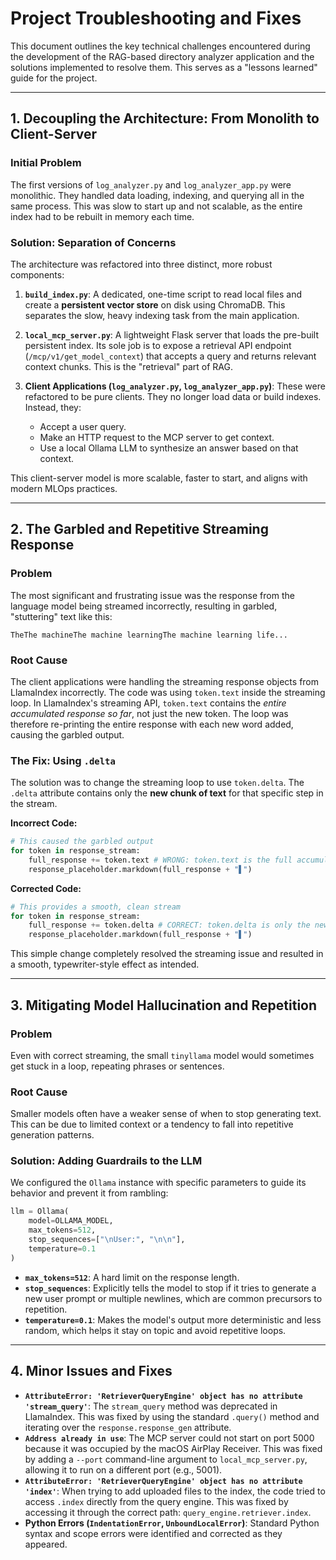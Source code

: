 # Project Troubleshooting and Fixes

This document outlines the key technical challenges encountered during the development of the RAG-based directory analyzer application and the solutions implemented to resolve them. This serves as a "lessons learned" guide for the project.

---

## 1. Decoupling the Architecture: From Monolith to Client-Server

### Initial Problem
The first versions of `log_analyzer.py` and `log_analyzer_app.py` were monolithic. They handled data loading, indexing, and querying all in the same process. This was slow to start up and not scalable, as the entire index had to be rebuilt in memory each time.

### Solution: Separation of Concerns
The architecture was refactored into three distinct, more robust components:

1.  **`build_index.py`**: A dedicated, one-time script to read local files and create a **persistent vector store** on disk using ChromaDB. This separates the slow, heavy indexing task from the main application.

2.  **`local_mcp_server.py`**: A lightweight Flask server that loads the pre-built persistent index. Its sole job is to expose a retrieval API endpoint (`/mcp/v1/get_model_context`) that accepts a query and returns relevant context chunks. This is the "retrieval" part of RAG.

3.  **Client Applications (`log_analyzer.py`, `log_analyzer_app.py`)**: These were refactored to be pure clients. They no longer load data or build indexes. Instead, they:
    *   Accept a user query.
    *   Make an HTTP request to the MCP server to get context.
    *   Use a local Ollama LLM to synthesize an answer based on that context.

This client-server model is more scalable, faster to start, and aligns with modern MLOps practices.

---

## 2. The Garbled and Repetitive Streaming Response

### Problem
The most significant and frustrating issue was the response from the language model being streamed incorrectly, resulting in garbled, "stuttering" text like this:

```
TheThe machineThe machine learningThe machine learning life...
```

### Root Cause
The client applications were handling the streaming response objects from LlamaIndex incorrectly. The code was using `token.text` inside the streaming loop. In LlamaIndex's streaming API, `token.text` contains the *entire accumulated response so far*, not just the new token. The loop was therefore re-printing the entire response with each new word added, causing the garbled output.

### The Fix: Using `.delta`
The solution was to change the streaming loop to use `token.delta`. The `.delta` attribute contains only the **new chunk of text** for that specific step in the stream.

**Incorrect Code:**
```python
# This caused the garbled output
for token in response_stream:
    full_response += token.text # WRONG: token.text is the full accumulated string
    response_placeholder.markdown(full_response + "▌")
```

**Corrected Code:**
```python
# This provides a smooth, clean stream
for token in response_stream:
    full_response += token.delta # CORRECT: token.delta is only the new text
    response_placeholder.markdown(full_response + "▌")
```
This simple change completely resolved the streaming issue and resulted in a smooth, typewriter-style effect as intended.

---

## 3. Mitigating Model Hallucination and Repetition

### Problem
Even with correct streaming, the small `tinyllama` model would sometimes get stuck in a loop, repeating phrases or sentences.

### Root Cause
Smaller models often have a weaker sense of when to stop generating text. This can be due to limited context or a tendency to fall into repetitive generation patterns.

### Solution: Adding Guardrails to the LLM
We configured the `Ollama` instance with specific parameters to guide its behavior and prevent it from rambling:

```python
llm = Ollama(
    model=OLLAMA_MODEL,
    max_tokens=512,
    stop_sequences=["\nUser:", "\n\n"],
    temperature=0.1
)
```

*   **`max_tokens=512`**: A hard limit on the response length.
*   **`stop_sequences`**: Explicitly tells the model to stop if it tries to generate a new user prompt or multiple newlines, which are common precursors to repetition.
*   **`temperature=0.1`**: Makes the model's output more deterministic and less random, which helps it stay on topic and avoid repetitive loops.

---

## 4. Minor Issues and Fixes

*   **`AttributeError: 'RetrieverQueryEngine' object has no attribute 'stream_query'`**: The `stream_query` method was deprecated in LlamaIndex. This was fixed by using the standard `.query()` method and iterating over the `response.response_gen` attribute.
*   **`Address already in use`**: The MCP server could not start on port 5000 because it was occupied by the macOS AirPlay Receiver. This was fixed by adding a `--port` command-line argument to `local_mcp_server.py`, allowing it to run on a different port (e.g., 5001).
*   **`AttributeError: 'RetrieverQueryEngine' object has no attribute 'index'`**: When trying to add uploaded files to the index, the code tried to access `.index` directly from the query engine. This was fixed by accessing it through the correct path: `query_engine.retriever.index`.
*   **Python Errors (`IndentationError`, `UnboundLocalError`)**: Standard Python syntax and scope errors were identified and corrected as they appeared.